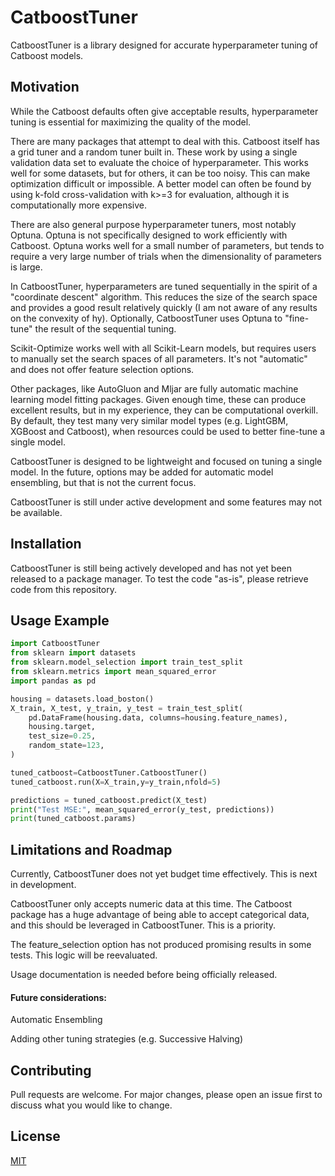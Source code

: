# CatboostTuner
CatboostTuner is a library designed for accurate hyperparameter tuning of Catboost models.  

## Motivation
While the Catboost defaults often give acceptable results, hyperparameter tuning is essential for maximizing the quality of the model.

There are many packages that attempt to deal with this.  Catboost itself has a grid tuner and a random tuner built in.  These work by using a single validation data set to evaluate the choice of hyperparameter.  This works well for some datasets, but for others, it can be too noisy.  This can make optimization difficult or impossible.  A better model can often be found by using k-fold cross-validation with k>=3 for evaluation, although it is computationally more expensive.  

There are also general purpose hyperparameter tuners, most notably Optuna.  Optuna is not specifically designed to work efficiently with Catboost.  Optuna works well for a small number of parameters, but tends to require a very large number of trials when the dimensionality of parameters is large.    

In CatboostTuner, hyperparameters are tuned sequentially in the spirit of a "coordinate descent" algorithm.  This reduces the size of the search space and provides a good result relatively quickly (I am not aware of any results on the convexity of hy).  Optionally, CatboostTuner uses Optuna to "fine-tune" the result of the sequential tuning. 

Scikit-Optimize works well with all Scikit-Learn models, but requires users to manually set the search spaces of all parameters.  It's not "automatic" and does not offer feature selection options. 

Other packages, like AutoGluon and Mljar are fully automatic machine learning model fitting packages.  Given enough time, these can produce excellent results, but in my experience, they can be computational overkill.  By default, they test many very similar model types (e.g. LightGBM, XGBoost and Catboost), when resources could be used to better fine-tune a single model.  

CatboostTuner is designed to be lightweight and focused on tuning a single model.  In the future,  options may be added for automatic model ensembling, but that is not the current focus.      

CatboostTuner is still under active development and some features may not be available. 
 

## Installation

CatboostTuner is still being actively developed and has not yet been released to a package manager.  To test the code "as-is", please retrieve code from this repository.  

## Usage Example

```python
import CatboostTuner
from sklearn import datasets
from sklearn.model_selection import train_test_split
from sklearn.metrics import mean_squared_error
import pandas as pd

housing = datasets.load_boston()
X_train, X_test, y_train, y_test = train_test_split(
    pd.DataFrame(housing.data, columns=housing.feature_names),
    housing.target,
    test_size=0.25,
    random_state=123,
)

tuned_catboost=CatboostTuner.CatboostTuner()
tuned_catboost.run(X=X_train,y=y_train,nfold=5)

predictions = tuned_catboost.predict(X_test)
print("Test MSE:", mean_squared_error(y_test, predictions))
print(tuned_catboost.params)
```
## Limitations and Roadmap
Currently, CatboostTuner does not yet budget time effectively.  This is next in development.

CatboostTuner only accepts numeric data at this time.  The Catboost package has a huge advantage of being able to accept categorical data, and this should be leveraged in CatboostTuner.  This is a priority.

The feature_selection option has not produced promising results in some tests.  This logic will be reevaluated.

Usage documentation is needed before being officially released.  

#### Future considerations:

Automatic Ensembling

Adding other tuning strategies (e.g. Successive Halving)

## Contributing
Pull requests are welcome. For major changes, please open an issue first to discuss what you would like to change.

## License
[MIT](https://choosealicense.com/licenses/mit/)